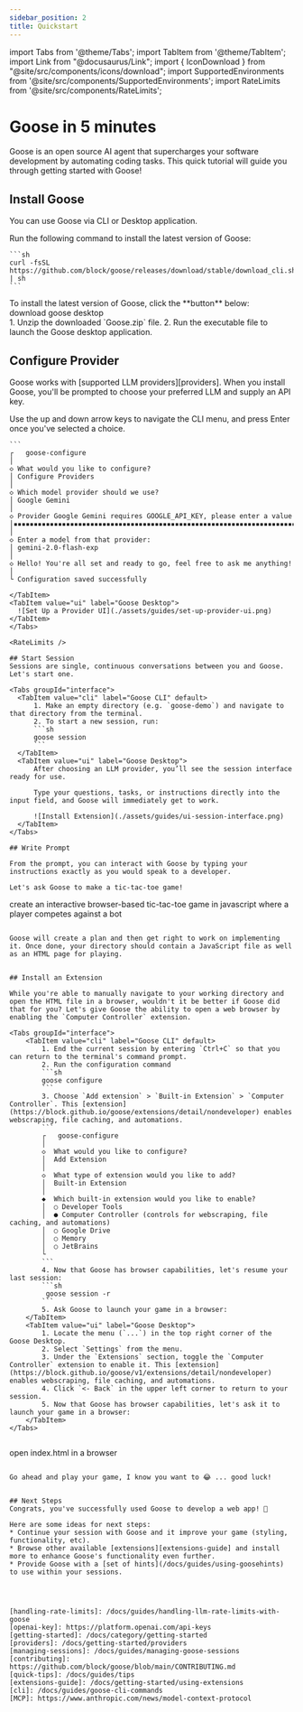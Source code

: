 ```yaml
---
sidebar_position: 2
title: Quickstart
---
```

import Tabs from '@theme/Tabs';
import TabItem from '@theme/TabItem';
import Link from "@docusaurus/Link";
import { IconDownload } from "@site/src/components/icons/download";
import SupportedEnvironments from '@site/src/components/SupportedEnvironments';
import RateLimits from '@site/src/components/RateLimits';

# Goose in 5 minutes

<SupportedEnvironments />


Goose is an open source AI agent that supercharges your software development by automating coding tasks. This quick tutorial will guide you through getting started with Goose!


## Install Goose

You can use Goose via CLI or Desktop application.

<Tabs groupId="interface">
  <TabItem value="cli" label="Goose CLI" default>
    Run the following command to install the latest version of Goose: 

    ```sh
    curl -fsSL https://github.com/block/goose/releases/download/stable/download_cli.sh | sh
    ```
  </TabItem>
  <TabItem value="ui" label="Goose Desktop">
    To install the latest version of Goose, click the **button** below:
    <div className="pill-button">
      <Link
        className="button button--primary button--lg"
        to="https://github.com/block/goose/releases/download/stable/Goose.zip"
      >
        <IconDownload />
        download goose desktop
      </Link>
    </div>
    <div style={{ marginTop: '1rem' }}>  
      1. Unzip the downloaded `Goose.zip` file.
      2. Run the executable file to launch the Goose desktop application.
    </div>  
  </TabItem>
</Tabs>

## Configure Provider

Goose works with [supported LLM providers][providers]. When you install Goose, you'll be prompted to choose your preferred LLM and supply an API key.

<Tabs groupId="interface">
  <TabItem value="cli" label="Goose CLI" default>
    Use the up and down arrow keys to navigate the CLI menu, and press Enter once you've selected a choice.

    ```
    ┌   goose-configure
    │
    ◇ What would you like to configure?
    │ Configure Providers
    │
    ◇ Which model provider should we use?
    │ Google Gemini
    │
    ◇ Provider Google Gemini requires GOOGLE_API_KEY, please enter a value
    │▪▪▪▪▪▪▪▪▪▪▪▪▪▪▪▪▪▪▪▪▪▪▪▪▪▪▪▪▪▪▪▪▪▪▪▪▪▪▪▪▪▪▪▪▪▪▪▪▪▪▪▪▪▪▪▪▪▪▪▪▪▪▪▪▪▪▪▪▪▪▪▪▪▪▪▪▪
    │    
    ◇ Enter a model from that provider:
    │ gemini-2.0-flash-exp
    │
    ◇ Hello! You're all set and ready to go, feel free to ask me anything!
    │
    └ Configuration saved successfully
  ```
  </TabItem>
  <TabItem value="ui" label="Goose Desktop">
    ![Set Up a Provider UI](./assets/guides/set-up-provider-ui.png)
  </TabItem>
</Tabs>

<RateLimits />

## Start Session
Sessions are single, continuous conversations between you and Goose. Let's start one.

<Tabs groupId="interface">
    <TabItem value="cli" label="Goose CLI" default>
        1. Make an empty directory (e.g. `goose-demo`) and navigate to that directory from the terminal.
        2. To start a new session, run:
        ```sh
        goose session 
        ```
    </TabItem>
    <TabItem value="ui" label="Goose Desktop">
        After choosing an LLM provider, you’ll see the session interface ready for use.
        
        Type your questions, tasks, or instructions directly into the input field, and Goose will immediately get to work. 

        ![Install Extension](./assets/guides/ui-session-interface.png)
    </TabItem>
</Tabs>

## Write Prompt

From the prompt, you can interact with Goose by typing your instructions exactly as you would speak to a developer.

Let's ask Goose to make a tic-tac-toe game!

```
create an interactive browser-based tic-tac-toe game in javascript where a player competes against a bot
```

Goose will create a plan and then get right to work on implementing it. Once done, your directory should contain a JavaScript file as well as an HTML page for playing.


## Install an Extension

While you're able to manually navigate to your working directory and open the HTML file in a browser, wouldn't it be better if Goose did that for you? Let's give Goose the ability to open a web browser by enabling the `Computer Controller` extension.

<Tabs groupId="interface">
    <TabItem value="cli" label="Goose CLI" default>
        1. End the current session by entering `Ctrl+C` so that you can return to the terminal's command prompt.
        2. Run the configuration command
        ```sh
        goose configure
        ```
        3. Choose `Add extension` > `Built-in Extension` > `Computer Controller`. This [extension](https://block.github.io/goose/extensions/detail/nondeveloper) enables webscraping, file caching, and automations.
        ```
        ┌   goose-configure 
        │
        ◇  What would you like to configure?
        │  Add Extension 
        │
        ◇  What type of extension would you like to add?
        │  Built-in Extension 
        │
        ◆  Which built-in extension would you like to enable?
        │  ○ Developer Tools 
        │  ● Computer Controller (controls for webscraping, file caching, and automations)
        │  ○ Google Drive 
        │  ○ Memory 
        │  ○ JetBrains 
        └  
        ```
        4. Now that Goose has browser capabilities, let's resume your last session:
        ```sh
         goose session -r
        ```
        5. Ask Goose to launch your game in a browser:
    </TabItem>
    <TabItem value="ui" label="Goose Desktop">
        1. Locate the menu (`...`) in the top right corner of the Goose Desktop.
        2. Select `Settings` from the menu.
        3. Under the `Extensions` section, toggle the `Computer Controller` extension to enable it. This [extension](https://block.github.io/goose/v1/extensions/detail/nondeveloper) enables webscraping, file caching, and automations.
        4. Click `<- Back` in the upper left corner to return to your session.
        5. Now that Goose has browser capabilities, let's ask it to launch your game in a browser:
    </TabItem>
</Tabs>
        
```
open index.html in a browser
```

Go ahead and play your game, I know you want to 😂 ... good luck!


## Next Steps
Congrats, you've successfully used Goose to develop a web app! 🎉

Here are some ideas for next steps:
* Continue your session with Goose and it improve your game (styling, functionality, etc).
* Browse other available [extensions][extensions-guide] and install more to enhance Goose's functionality even further.
* Provide Goose with a [set of hints](/docs/guides/using-goosehints) to use within your sessions.




[handling-rate-limits]: /docs/guides/handling-llm-rate-limits-with-goose
[openai-key]: https://platform.openai.com/api-keys
[getting-started]: /docs/category/getting-started
[providers]: /docs/getting-started/providers
[managing-sessions]: /docs/guides/managing-goose-sessions
[contributing]: https://github.com/block/goose/blob/main/CONTRIBUTING.md
[quick-tips]: /docs/guides/tips
[extensions-guide]: /docs/getting-started/using-extensions
[cli]: /docs/guides/goose-cli-commands
[MCP]: https://www.anthropic.com/news/model-context-protocol
